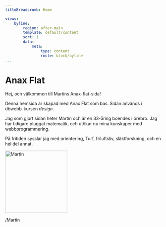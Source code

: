 ```yaml
---
titleBreadcrumb: Home

views:
    byline:
        region: after-main
        template: default/content
        sort: 1
        data:
            meta:
                type: content
                route: block/byline
...
```

Anax Flat
===============================

Hej, och välkommen till Martins Anax-flat-sida!

Denna hemsida är skapad med Anax Flat som bas. Sidan används i dbwebb-kursen *design*.

Jag som gjort sidan heter Martin och är en 33-åring boendes i örebro. Jag har tidigare pluggat matematik, och utökar nu mina kunskaper med webbprogrammering.

På fritiden sysslar jag med orientering, Turf, friluftsliv, släktforskning, och
en hel del annat.

<img width="200px" src="http://www.student.bth.se/~mafd16/dbwebb-kurser/htmlphp/me/kmom06/me6/img/me.jpg" alt="Martin"></p>

/Martin
